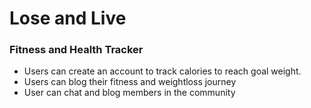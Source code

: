 <h1>Lose and Live</h1>
<h3>Fitness and Health Tracker</h3>
<ul>
<li>Users can create an account to track calories to reach goal weight.</li>
<li>Users can blog their fitness and weightloss journey</li>
<li>User can chat and blog members in the community</li>
</ul>
